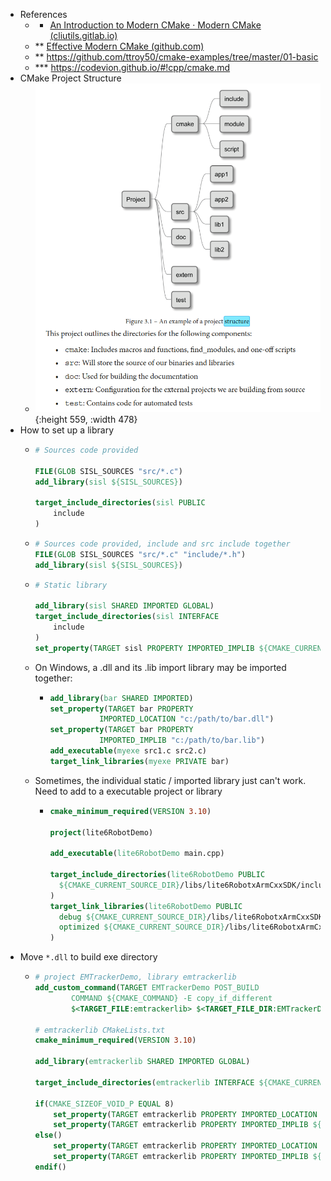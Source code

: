 - References
	- * [An Introduction to Modern CMake · Modern CMake (cliutils.gitlab.io)](https://cliutils.gitlab.io/modern-cmake/)
	- ** [Effective Modern CMake (github.com)](https://gist.github.com/mbinna/c61dbb39bca0e4fb7d1f73b0d66a4fd1)
	- ** https://github.com/ttroy50/cmake-examples/tree/master/01-basic
	- *** https://codevion.github.io/#!cpp/cmake.md
- CMake Project Structure
	- ![image.png](../assets/image_1682986516652_0.png){:height 559, :width 478}
- How to set up a library
	- ```CMake
	  # Sources code provided
	  
	  FILE(GLOB SISL_SOURCES "src/*.c")
	  add_library(sisl ${SISL_SOURCES})
	  
	  target_include_directories(sisl PUBLIC
	      include
	  )
	  ```
	- ```CMake
	  # Sources code provided, include and src include together
	  FILE(GLOB SISL_SOURCES "src/*.c" "include/*.h")
	  add_library(sisl ${SISL_SOURCES})
	  ```
	- ```CMake
	  # Static library
	  
	  add_library(sisl SHARED IMPORTED GLOBAL)
	  target_include_directories(sisl INTERFACE
	      include
	  )
	  set_property(TARGET sisl PROPERTY IMPORTED_IMPLIB ${CMAKE_CURRENT_SOURCE_DIR}/lib/sisl.lib)
	  ```
	- On Windows, a .dll and its .lib import library may be imported together:
		- ```CMake
		  add_library(bar SHARED IMPORTED)
		  set_property(TARGET bar PROPERTY
		             IMPORTED_LOCATION "c:/path/to/bar.dll")
		  set_property(TARGET bar PROPERTY
		             IMPORTED_IMPLIB "c:/path/to/bar.lib")
		  add_executable(myexe src1.c src2.c)
		  target_link_libraries(myexe PRIVATE bar)
		  ````
	- Sometimes, the individual static / imported library just can't work. Need to add to a executable project or library
		- ```CMake
		  cmake_minimum_required(VERSION 3.10)
		  
		  project(lite6RobotDemo)
		  
		  add_executable(lite6RobotDemo main.cpp)
		  
		  target_include_directories(lite6RobotDemo PUBLIC
		  	${CMAKE_CURRENT_SOURCE_DIR}/libs/lite6RobotxArmCxxSDK/include
		  )
		  target_link_libraries(lite6RobotDemo PUBLIC
		  	debug ${CMAKE_CURRENT_SOURCE_DIR}/libs/lite6RobotxArmCxxSDK/lib/Debug/xarm.lib
		  	optimized ${CMAKE_CURRENT_SOURCE_DIR}/libs/lite6RobotxArmCxxSDK/lib/Release/xarm.lib
		  )
		  ```
- Move `*.dll` to build exe directory
	- ```CMake
	  # project EMTrackerDemo, library emtrackerlib
	  add_custom_command(TARGET EMTrackerDemo POST_BUILD
	          COMMAND ${CMAKE_COMMAND} -E copy_if_different
	          $<TARGET_FILE:emtrackerlib> $<TARGET_FILE_DIR:EMTrackerDemo>)
	  
	  # emtrackerlib CMakeLists.txt
	  cmake_minimum_required(VERSION 3.10)
	  
	  add_library(emtrackerlib SHARED IMPORTED GLOBAL)
	  
	  target_include_directories(emtrackerlib INTERFACE ${CMAKE_CURRENT_SOURCE_DIR}/include)
	  
	  if(CMAKE_SIZEOF_VOID_P EQUAL 8)
	      set_property(TARGET emtrackerlib PROPERTY IMPORTED_LOCATION ${CMAKE_CURRENT_SOURCE_DIR}/lib/ATC3DG64.dll)
	      set_property(TARGET emtrackerlib PROPERTY IMPORTED_IMPLIB ${CMAKE_CURRENT_SOURCE_DIR}/lib/ATC3DG64.lib)
	  else()
	      set_property(TARGET emtrackerlib PROPERTY IMPORTED_LOCATION ${CMAKE_CURRENT_SOURCE_DIR}/lib/ATC3DG.dll)
	      set_property(TARGET emtrackerlib PROPERTY IMPORTED_IMPLIB ${CMAKE_CURRENT_SOURCE_DIR}/lib/ATC3DG.lib)
	  endif()
	  ```